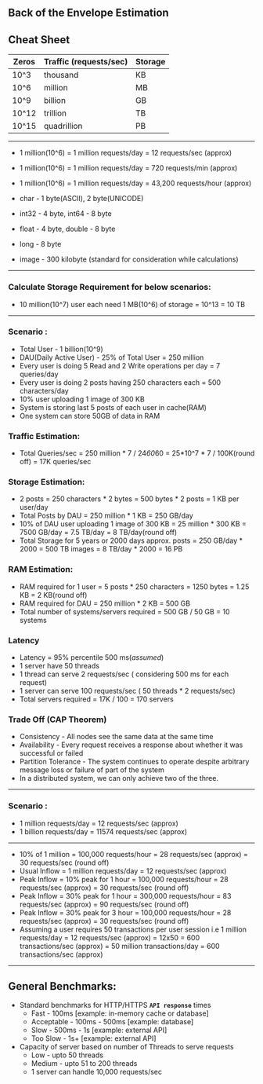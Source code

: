 
## Back of the Envelope Estimation

## Cheat Sheet
| Zeros | Traffic (requests/sec) | Storage |
|-------|------------------------|---------|
| 10^3  | thousand               | KB      |
| 10^6  | million                | MB      |
| 10^9  | billion                | GB      |
| 10^12 | trillion               | TB      |
| 10^15 | quadrillion            | PB      |

-----------------------------------------

* 1 million(10^6) = 1 million requests/day = 12 requests/sec (approx)
* 1 million(10^6) = 1 million requests/day = 720 requests/min (approx)
* 1 million(10^6) = 1 million requests/day = 43,200 requests/hour (approx)


* char - 1 byte(ASCII), 2 byte(UNICODE)
* int32 - 4 byte, int64 - 8 byte
* float - 4 byte, double - 8 byte
* long - 8 byte
* image - 300 kilobyte (standard for consideration while calculations)

-----------------------------------------
### Calculate Storage Requirement for below scenarios:
* 10 million(10^7) user each need 1 MB(10^6) of storage = 10^13 = 10 TB

-----------------------------------------
### Scenario :
 * Total User - 1 billion(10^9)
 * DAU(Daily Active User) - 25% of Total User = 250 million
 * Every user is doing 5 Read and 2 Write operations per day = 7 queries/day
 * Every user is doing 2 posts having 250 characters each = 500 characters/day
 * 10% user uploading 1 image of 300 KB
 * System is storing last 5 posts of each user in cache(RAM)
 * One system can store 50GB of data in RAM 

### Traffic Estimation:
 * Total Queries/sec = 250 million * 7 / 24*60*60 = 25*10^7 * 7 / 100K(round off) = 17K queries/sec
   
### Storage Estimation:
 * 2 posts = 250 characters * 2 bytes = 500 bytes * 2 posts = 1 KB per user/day
 * Total Posts by DAU = 250 million * 1 KB = 250 GB/day
 * 10% of DAU user uploading 1 image of 300 KB = 25 million * 300 KB = 7500 GB/day = 7.5 TB/day = 8 TB/day(round off)
 * Total Storage for 5 years or 2000 days approx.
       posts = 250 GB/day * 2000 = 500 TB
       images = 8 TB/day * 2000 = 16 PB

### RAM Estimation:
 * RAM required for 1 user = 5 posts * 250 characters = 1250 bytes = 1.25 KB = 2 KB(round off)
 * RAM required for DAU = 250 million * 2 KB = 500 GB
 * Total number of systems/servers required = 500 GB / 50 GB = 10 systems

### Latency
 * Latency = 95% percentile 500 ms(_assumed_)
 * 1 server have 50 threads
 * 1 thread can serve 2 requests/sec ( considering 500 ms for each request)
 * 1 server can serve 100 requests/sec ( 50 threads * 2 requests/sec)
 * Total servers required = 17K / 100 = 170 servers

### Trade Off (CAP Theorem)
 * Consistency - All nodes see the same data at the same time
 * Availability - Every request receives a response about whether it was successful or failed
 * Partition Tolerance - The system continues to operate despite arbitrary message loss or failure of part of the system
 * In a distributed system, we can only achieve two of the three.
    

-----------------------------------------
### Scenario :
* 1 million requests/day = 12 requests/sec (approx)
* 1 billion requests/day = 11574 requests/sec (approx)
-----------------------------------------
* 10% of 1 million = 100,000 requests/hour = 28 requests/sec (approx) = 30 requests/sec (round off)
* Usual Inflow = 1 million requests/day = 12 requests/sec (approx)
* Peak Inflow = 10% peak for 1 hour = 100,000 requests/hour = 28 requests/sec (approx) = 30 requests/sec (round off)
* Peak Inflow = 30% peak for 1 hour = 300,000 requests/hour = 83 requests/sec (approx) = 90 requests/sec (round off)
* Peak Inflow = 30% peak for 3 hour = 100,000 requests/hour = 28 requests/sec (approx) = 30 requests/sec (round off)
* Assuming a user requires 50 transactions per user session i.e 
 1 million requests/day = 12 requests/sec (approx) = 12x50 = 600 transactions/sec (approx) = 50 million transactions/day  = 600 transactions/sec (approx)
-------------------------------------------

## General Benchmarks:
 * Standard benchmarks for HTTP/HTTPS **`API response`** times
   * Fast - 100ms [example: in-memory cache or database]
   * Acceptable - 100ms - 500ms [example: database]
   * Slow - 500ms - 1s [example: external API]
   * Too Slow - 1s+ [example: external API]
 * Capacity of server based on number of Threads to serve requests
   * Low - upto 50 threads 
   * Medium - upto 51 to 200 threads
   * 1 server can handle 10,000 requests/sec



